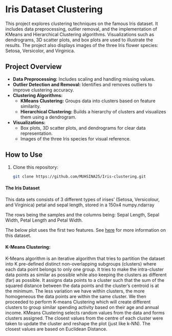 # Iris Dataset Clustering

This project explores clustering techniques on the famous Iris dataset. It includes data preprocessing, outlier removal, and the implementation of KMeans and Hierarchical Clustering algorithms. Visualizations such as dendrograms, 3D scatter plots, and box plots are used to illustrate the results. The project also displays images of the three Iris flower species: Setosa, Versicolor, and Virginica.

## Project Overview

- **Data Preprocessing:** Includes scaling and handling missing values.
- **Outlier Detection and Removal:** Identifies and removes outliers to improve clustering accuracy.
- **Clustering Algorithms:**
  - **KMeans Clustering:** Groups data into clusters based on feature similarity.
  - **Hierarchical Clustering:** Builds a hierarchy of clusters and visualizes them using a dendrogram.
- **Visualizations:** 
  - Box plots, 3D scatter plots, and dendrograms for clear data representation.
  - Images of the three Iris species for visual reference.

## How to Use

1. Clone this repository:
   ```bash
   git clone https://github.com/MUHSINA25/Iris-clustering.git


#### The Iris Dataset
This data sets consists of 3 different types of irises’ (Setosa, Versicolour, and Virginica) petal and sepal length, stored in a 150x4 numpy.ndarray

The rows being the samples and the columns being: Sepal Length, Sepal Width, Petal Length and Petal Width.

The below plot uses the first two features. See [here](https://en.wikipedia.org/wiki/Iris_flower_data_set) for more information on this dataset.


#### K-Means Clustering:

K-Means algorithm is an iterative algorithm that tries to partition the dataset into K
pre-defined distinct non-overlapping subgroups (clusters) where each data point belongs
to only one group. It tries to make the intra-cluster data points as similar as possible
while also keeping the clusters as different (far) as possible. It assigns data points to a
cluster such that the sum of the squared distance between the data points and the
cluster’s centroid is at the minimum. The less variation we have within clusters, the
more homogeneous the data points are within the same cluster.
We then proceeded to perform K-means Clustering which will create different
clusters to group similar spending activity based on their age and annual income. KMeans Clustering selects random values from the data and forms clusters assigned. The
closest values from the centre of each cluster were taken to update the cluster and
reshape the plot (just like k-NN). The closest values are based on Euclidean Distance.
